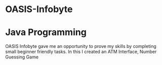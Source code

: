 # OASIS-Infobyte
# Java Programming 
OASIS Infobyte gave me an opportunity to prove my skills by completing small beginner friendly tasks.
In this I created an ATM Interface, Number Guessing Game
